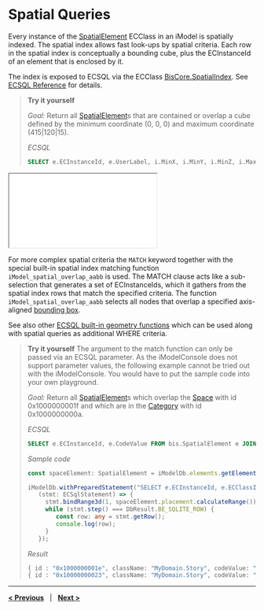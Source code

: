 # Spatial Queries

Every instance of the [SpatialElement](../../bis/domains/BisCore.ecschema.md#spatialelement) ECClass in an iModel is spatially indexed. The spatial index allows fast look-ups by spatial criteria. Each row in the spatial index is conceptually a bounding cube, plus the ECInstanceId of an element that is enclosed by it.

The index is exposed to ECSQL via the ECClass [BisCore.SpatialIndex](../../bis/domains/BisCore.ecschema.md#spatialindex). See [ECSQL Reference](../SpatialQueries.md) for details.

> **Try it yourself**
>
> *Goal:* Return all [SpatialElement](../../bis/domains/BisCore.ecschema.md#spatialelement)s that are contained or overlap a cube defined by the minimum coordinate (0, 0, 0) and maximum coordinate (415|120|15).
>
> *ECSQL*
>
> ```sql
> SELECT e.ECInstanceId, e.UserLabel, i.MinX, i.MinY, i.MinZ, i.MaxX, i.MaxY, i.MaxZ FROM bis.SpatialElement e JOIN bis.SpatialIndex i ON e.ECInstanceId=i.ECInstanceId WHERE i.MinX<=415 AND i.MinY<=120 AND i.MinZ<=15 AND i.MaxX >= 0 AND i.MaxY >= 0 AND i.MaxZ >= 0
> ```
>
<iframe class="embedded-console" src="/console/?imodel=House Sample Bak&query=SELECT e.ECInstanceId, e.UserLabel, i.MinX, i.MinY, i.MinZ, i.MaxX, i.MaxY, i.MaxZ FROM bis.SpatialElement e JOIN bis.SpatialIndex i ON e.ECInstanceId=i.ECInstanceId WHERE i.MinX<=415 AND i.MinY<=120 AND i.MinZ<=15 AND i.MaxX >= 0 AND i.MaxY >= 0 AND i.MaxZ >= 0"></iframe>

For more complex spatial criteria the `MATCH` keyword together with the special built-in spatial index matching function `iModel_spatial_overlap_aabb` is used. The MATCH clause acts like a sub-selection that generates a set of ECInstanceIds, which it gathers from the spatial index rows that match the specified criteria.
The function `iModel_spatial_overlap_aabb` selects all nodes that overlap a specified axis-aligned [bounding box](../GeometrySqlFuncs.md#imodel_bbox).

See also other [ECSQL built-in geometry functions](../GeometrySqlFuncs.md) which can be used along with spatial queries as additional WHERE criteria.

> **Try it yourself**
> The argument to the match function can only be passed via an ECSQL parameter. As the iModelConsole does not support parameter values, the following example cannot be tried out with the iModelConsole. You would have to put the sample code into your own playground.
>
> *Goal:* Return all [SpatialElement](../../bis/domains/BisCore.ecschema.md#spatialelement)s which overlap the [Space](./MyDomain.ecschema.md#space) with id 0x1000000001f and which are in the [Category](../../bis/domains/BisCore.ecschema.md#category) with id 0x1000000000a.
>
> *ECSQL*
>
> ```sql
> SELECT e.ECInstanceId, e.CodeValue FROM bis.SpatialElement e JOIN bis.SpatialIndex i ON e.ECInstanceId=i.ECInstanceId WHERE i.ECInstanceId MATCH iModel_spatial_overlap_aabb(?) AND e.Category.Id=0x1000000000a
> ```
>
> *Sample code*
>
> ```ts
> const spaceElement: SpatialElement = iModelDb.elements.getElement("0x1000000001f") as SpatialElement;
>
> iModelDb.withPreparedStatement("SELECT e.ECInstanceId, e.ECClassId, e.CodeValue FROM bis.SpatialElement e JOIN bis.SpatialIndex i ON e.ECInstanceId=i.ECInstanceId WHERE i.ECInstanceId MATCH iModel_spatial_overlap_aabb(?) AND e.Category.Id=0x1000000000a",
>    (stmt: ECSqlStatement) => {
>      stmt.bindRange3d(1, spaceElement.placement.calculateRange());
>      while (stmt.step() === DbResult.BE_SQLITE_ROW) {
>         const row: any = stmt.getRow();
>         console.log(row);
>      }
>    });
>```
>
> *Result*
>
> ```ts
> { id : "0x1000000001e", className: "MyDomain.Story", codeValue: "A-G" }
> { id : "0x10000000023", className: "MyDomain.Story", codeValue: "A-1" }
> ```

---

[**< Previous**](./PolymorphicQueries.md) &nbsp; | &nbsp; [**Next >**](./MetaQueries.md)
